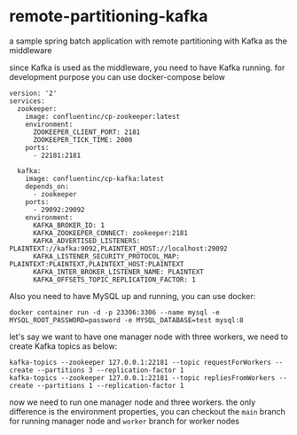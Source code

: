 # remote-partitioning-kafka
a sample spring batch application with remote partitioning with Kafka as the middleware

since Kafka is used as the middleware, you need to have Kafka running. for development purpose you can use docker-compose below
```
version: '2'
services:
  zookeeper:
    image: confluentinc/cp-zookeeper:latest
    environment:
      ZOOKEEPER_CLIENT_PORT: 2181
      ZOOKEEPER_TICK_TIME: 2000
    ports:
      - 22181:2181
  
  kafka:
    image: confluentinc/cp-kafka:latest
    depends_on:
      - zookeeper
    ports:
      - 29092:29092
    environment:
      KAFKA_BROKER_ID: 1
      KAFKA_ZOOKEEPER_CONNECT: zookeeper:2181
      KAFKA_ADVERTISED_LISTENERS: PLAINTEXT://kafka:9092,PLAINTEXT_HOST://localhost:29092
      KAFKA_LISTENER_SECURITY_PROTOCOL_MAP: PLAINTEXT:PLAINTEXT,PLAINTEXT_HOST:PLAINTEXT
      KAFKA_INTER_BROKER_LISTENER_NAME: PLAINTEXT
      KAFKA_OFFSETS_TOPIC_REPLICATION_FACTOR: 1
```

Also you need to have MySQL up and running, you can use docker:
```
docker container run -d -p 23306:3306 --name mysql -e MYSQL_ROOT_PASSWORD=password -e MYSQL_DATABASE=test mysql:8
```

let's say we want to have one manager node with three workers, we need to create Kafka topics as below:
```
kafka-topics --zookeeper 127.0.0.1:22181 --topic requestForWorkers --create --partitions 3 --replication-factor 1
kafka-topics --zookeeper 127.0.0.1:22181 --topic repliesFromWorkers --create --partitions 1 --replication-factor 1
```

now we need to run one manager node and three workers. the only difference is the environment properties, you can checkout the `main` branch for running manager node and `worker` branch for worker nodes